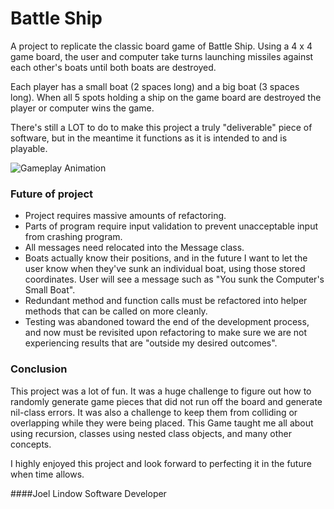 # Battle Ship

A project to replicate the classic board game of Battle Ship. Using a 4 x 4 game board, the user and computer take turns launching missiles against each other's boats until both boats are destroyed.

Each player has a small boat (2 spaces long) and a big boat (3 spaces long). When all 5 spots holding a ship on the game board are destroyed the player or computer wins the game.

There's still a LOT to do to make this project a truly "deliverable" piece of software, but in the meantime it functions as it is intended to and is playable.

![Gameplay Animation](http://i.imgur.com/Zhdu6oD.gifv)

### Future of project
* Project requires massive amounts of refactoring.
* Parts of program require input validation to prevent unacceptable input from crashing program.
* All messages need relocated into the Message class.
* Boats actually know their positions, and in the future I want to let the user know when they've sunk an individual boat, using those stored coordinates. User will see a message such as "You sunk the Computer's Small Boat".
* Redundant method and function calls must be refactored into helper methods that can be called on more cleanly.
* Testing was abandoned toward the end of the development process, and now must be revisited upon refactoring to make sure we are not experiencing results that are "outside my desired outcomes".

### Conclusion
This project was a lot of fun. It was a huge challenge to figure out how to randomly generate game pieces that did not run off the board and generate nil-class errors. It was also a challenge to keep them from colliding or overlapping while they were being placed. This Game taught me all about using recursion, classes using nested class objects, and many other concepts.

I highly enjoyed this project and look forward to perfecting it in the future when time allows.

####Joel Lindow
Software Developer
